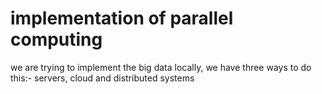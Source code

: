 # implementation of parallel computing
we are trying  to implement the big data locally, we have three ways to do this:- servers, cloud and distributed systems
